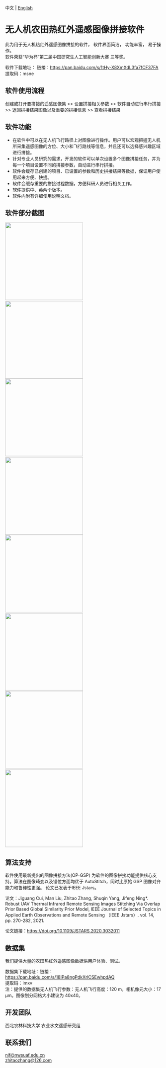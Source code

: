 中文 | [English](https://github.com/flowerDuo/ISTIRS/blob/main/README-en.md)

# 无人机农田热红外遥感图像拼接软件

此为用于无人机热红外遥感图像拼接的软件， 软件界面简洁， 功能丰富， 易于操作。<br/>
软件荣获“华为杯”第二届中国研究生人工智能创新大赛 三等奖。

软件下载地址： 链接：https://pan.baidu.com/s/1tHy-X8XmXdL3fa7fCF37FA <br/>
							提取码：msne

## 软件使用流程

创建或打开要拼接的遥感图像集 >> 设置拼接相关参数 >> 软件自动进行串行拼接 >> 返回拼接结果图像以及重要的拼接信息 >> 查看拼接结果 

## 软件功能

 - 在软件中可以在无人机飞行路径上对图像进行操作。用户可以宏观把握无人机所采集遥感图像的方位、大小和飞行路线等信息，并且还可以选择感兴趣区域进行拼接。
 - 针对专业人员研究的需求，开发的软件可以单次设置多个图像拼接任务，并为每一个项目设置不同的拼接参数，自动进行串行拼接。
 - 软件会缓存已创建的项目、已设置的参数和历史拼接结果等数据，保证用户使用起来方便、快捷。
 - 软件会缓存重要的拼接过程数据，方便科研人员进行相关工作。
 - 软件提供中、英两个版本。
 - 软件内附有详细使用说明文档。

## 软件部分截图

<img src="https://github.com/flowerDuo/ISTIRS/blob/main/imgs/image004.png" width="250" /> &nbsp;
<img src="https://github.com/flowerDuo/ISTIRS/blob/main/imgs/image008.png" width="250" /> <br/>
<img src="https://github.com/flowerDuo/ISTIRS/blob/main/imgs/image024.png" width="250" /> &nbsp;
<img src="https://github.com/flowerDuo/ISTIRS/blob/main/imgs/image025.gif" width="250" /> <br/>
<img src="https://github.com/flowerDuo/ISTIRS/blob/main/imgs/image027.gif" width="250" /> &nbsp;
<img src="https://github.com/flowerDuo/ISTIRS/blob/main/imgs/image029.gif" width="250" /> <br/>
<img src="https://github.com/flowerDuo/ISTIRS/blob/main/imgs/image036.png" width="250" /> &nbsp;
<img src="https://github.com/flowerDuo/ISTIRS/blob/main/imgs/image038.png" width="250" /> &nbsp;

## 算法支持

软件使用最新提出的图像拼接方法(OP-GSP)  为软件的图像拼接功能提供核心支持。算法在图像畸变以及错位方面均优于 AutoStitch，同时比原始 GSP 图像对齐能力和鲁棒性更强。 论文已发表于IEEE Jstars。

论文：Jiguang Cui, Man Liu, Zhitao Zhang, Shuqin Yang, Jifeng Ning*. Robust UAV Thermal Infrared Remote Sensing Images Stitching Via Overlap Prior Based Global Similarity Prior Model, IEEE Journal of Selected Topics in Applied Earth Observations and Remote Sensing （IEEE Jstars）. vol. 14, pp. 270-282, 2021.

论文链接：https://doi.org/10.1109/JSTARS.2020.3032011

## 数据集

我们提供大量的农田热红外遥感图像数据供用户体验、测试。

数据集下载地址：链接：https://pan.baidu.com/s/18IPa8ngPdkXrlCSEwhpdAQ <br/>
							  提取码：imxv <br/>
注：提供的数据集无人机飞行参数：无人机飞行高度：120 m，相机像元大小：17 µm。图像划分网格大小建议为 40x40。

## 开发团队

西北农林科技大学 农业水文遥感研究组

## 联系我们

njf@nwsuaf.edu.cn <br/> zhitaozhang@126.com 

